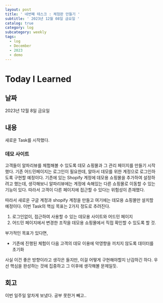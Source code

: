 ```yaml
---
layout: post
title: ' 네번째 테스크 : 체험판 만들기 '
subtitle: ' 2023년 12월 08일 금요일 '
catalog: true
category: log
subcategory: weekly
tags:
  - log
  - December
  - 2023
  - demo
---
```


# Today I Learned

## 날짜

2023년 12월 8일 금요일

## 내용

새로운 Task를 시작했다.

### 데모 사이트

 고객들이 알파리뷰를 체험해볼 수 있도록 데모 쇼핑몰과 그 관리 페이지를 만들기 시작했다. 기존 어드민페이지는 로그인이 필요한데, 알아서 데모를 위한 계정으로 로그인하도록 구현할 예정이다. 기존에 있는 Shopify 계정에 데모용 쇼핑몰을 추가하여 설정하려고 했는데, 생각해보니 알파리뷰에는 계정에 속해있는 다른 쇼핑몰로 이동할 수 있는 기능이 있다. 따라서 고객이 다른 페이지에 접근할 수 있다는 위험성이 존재했다.

 따라서 새로운 구글 계정과 shopify 계정을 만들고 여기에는 데모용 쇼핑몰만 설치할 예정이다. 이번 Task의 핵심 목표는 2가지 정도로 추려진다.

1. 로그인없이, 접근하여 사용할 수 있는 데모용 사이트와 어드민 페이지
2. 어드민 페이지에서 변경한 조작을 데모용 쇼핑몰에서 직접 확인할 수 있도록 할 것.

부가적인 목표가 있다면,

- 기존에 진행된 체험이 다음 고객의 데모 이용에 악영향을 끼치지 않도록 데이터를 초기화

 사실 이건 좋은 방향이라고 생각은 들지만, 이걸 어떻게 구현해야할지 난감하긴 하다. 우선 핵심을 완성하는 것에 집중하고 그 이후에 생각해볼 문제일듯.

## 회고

이번 일주일 알차게 보냈다. 공부 못한거 빼고..
